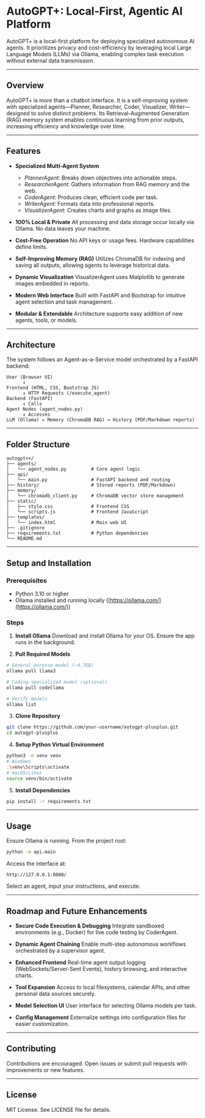 # AutoGPT+: Local-First, Agentic AI Platform

AutoGPT+ is a local-first platform for deploying specialized autonomous AI agents. It prioritizes privacy and cost-efficiency by leveraging local Large Language Models (LLMs) via Ollama, enabling complex task execution without external data transmission.

---

## Overview

AutoGPT+ is more than a chatbot interface. It is a self-improving system with specialized agents—Planner, Researcher, Coder, Visualizer, Writer—designed to solve distinct problems. Its Retrieval-Augmented Generation (RAG) memory system enables continuous learning from prior outputs, increasing efficiency and knowledge over time.

---

## Features

* **Specialized Multi-Agent System**

  * *PlannerAgent*: Breaks down objectives into actionable steps.
  * *ResearcherAgent*: Gathers information from RAG memory and the web.
  * *CoderAgent*: Produces clean, efficient code per task.
  * *WriterAgent*: Formats data into professional reports.
  * *VisualizerAgent*: Creates charts and graphs as image files.

* **100% Local & Private**
  All processing and data storage occur locally via Ollama. No data leaves your machine.

* **Cost-Free Operation**
  No API keys or usage fees. Hardware capabilities define limits.

* **Self-Improving Memory (RAG)**
  Utilizes ChromaDB for indexing and saving all outputs, allowing agents to leverage historical data.

* **Dynamic Visualization**
  VisualizerAgent uses Matplotlib to generate images embedded in reports.

* **Modern Web Interface**
  Built with FastAPI and Bootstrap for intuitive agent selection and task management.

* **Modular & Extendable**
  Architecture supports easy addition of new agents, tools, or models.

---

## Architecture

The system follows an Agent-as-a-Service model orchestrated by a FastAPI backend:

```
User (Browser UI)
      ↕
Frontend (HTML, CSS, Bootstrap JS)
      ↕ HTTP Requests (/execute_agent)
Backend (FastAPI)
      ↕ Calls
Agent Nodes (agent_nodes.py)
      ↕ Accesses
LLM (Ollama) ↔ Memory (ChromaDB RAG) ↔ History (PDF/Markdown reports)
```

---

## Folder Structure

```
autogpt++/
├── agents/
│   └── agent_nodes.py         # Core agent logic
├── api/
│   └── main.py                # FastAPI backend and routing
├── history/                   # Stored reports (PDF/Markdown)
├── memory/
│   └── chromadb_client.py     # ChromaDB vector store management
├── static/
│   ├── style.css              # Frontend CSS
│   └── scripts.js             # Frontend JavaScript
├── templates/
│   └── index.html             # Main web UI
├── .gitignore
├── requirements.txt           # Python dependencies
└── README.md
```

---

## Setup and Installation

### Prerequisites

* Python 3.10 or higher
* Ollama installed and running locally ([https://ollama.com/](https://ollama.com/))

### Steps

1. **Install Ollama**
   Download and install Ollama for your OS. Ensure the app runs in the background.

2. **Pull Required Models**

```bash
# General-purpose model (~4.7GB)
ollama pull llama3

# Coding-specialized model (optional)
ollama pull codellama

# Verify models
ollama list
```

3. **Clone Repository**

```bash
git clone https://github.com/your-username/autogpt-plusplus.git
cd autogpt-plusplus
```

4. **Setup Python Virtual Environment**

```bash
python3 -m venv venv
# Windows
.\venv\Scripts\activate
# macOS/Linux
source venv/bin/activate
```

5. **Install Dependencies**

```bash
pip install -r requirements.txt
```

---

## Usage

Ensure Ollama is running. From the project root:

```bash
python -m api.main
```

Access the interface at:

```
http://127.0.0.1:8000/
```

Select an agent, input your instructions, and execute.

---

## Roadmap and Future Enhancements

* **Secure Code Execution & Debugging**
  Integrate sandboxed environments (e.g., Docker) for live code testing by CoderAgent.

* **Dynamic Agent Chaining**
  Enable multi-step autonomous workflows orchestrated by a supervisor agent.

* **Enhanced Frontend**
  Real-time agent output logging (WebSockets/Server-Sent Events), history browsing, and interactive charts.

* **Tool Expansion**
  Access to local filesystems, calendar APIs, and other personal data sources securely.

* **Model Selection UI**
  User interface for selecting Ollama models per task.

* **Config Management**
  Externalize settings into configuration files for easier customization.

---

## Contributing

Contributions are encouraged. Open issues or submit pull requests with improvements or new features.

---

## License

MIT License. See LICENSE file for details.
